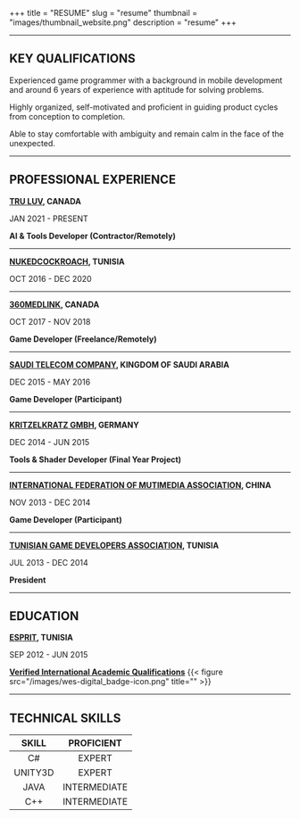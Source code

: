 +++
title = "RESUME"
slug = "resume"
thumbnail = "images/thumbnail_website.png"
description = "resume"
+++

---------------------------

## KEY QUALIFICATIONS

Experienced game programmer with a background in mobile development and around 6 years of experience with aptitude for solving problems.

Highly organized, self-motivated and proficient in guiding product cycles from conception to completion.

Able to stay comfortable with ambiguity and remain calm in the face of the unexpected.

---------------------------

## PROFESSIONAL EXPERIENCE

**[TRU LUV](https://truluv.ai), CANADA**

JAN 2021 - PRESENT

**AI & Tools Developer (Contractor/Remotely)**

---------------------------

**[NUKEDCOCKROACH](https://www.nukedcockroach.com), TUNISIA**

OCT 2016 - DEC 2020

---------------------------

**[360MEDLINK](https://360medlink.com), CANADA**

OCT 2017 - NOV 2018

**Game Developer (Freelance/Remotely)**

---------------------------

**[SAUDI TELECOM COMPANY](https://www.stc.com.sa/wps/wcm/connect/InspireUen/inspire/inspireu), KINGDOM OF SAUDI ARABIA**

DEC 2015 - MAY 2016

**Game Developer (Participant)**

---------------------------

**[KRITZELKRATZ GMBH](http://www.kritzelkratz.de), GERMANY**

DEC 2014 - JUN 2015

**Tools & Shader Developer (Final Year Project)**

---------------------------

**[INTERNATIONAL FEDERATION OF MUTIMEDIA ASSOCIATION](http://www.fiam.org), CHINA**

NOV 2013 - DEC 2014

**Game Developer (Participant)**

---------------------------

**[TUNISIAN GAME DEVELOPERS ASSOCIATION](https://www.facebook.com/TGD2012), TUNISIA**

JUL 2013 - DEC 2014

**President**

---------------------------

## EDUCATION

**[ESPRIT](https://esprit.tn), TUNISIA**

SEP 2012 - JUN 2015

**[Verified International Academic Qualifications](https://badges.wes.org/Evidence?i=c63ce890-52fb-4ace-8631-18331a940ecc&type=ca)** {{< figure src="/images/wes-digital_badge-icon.png" title="" >}}

---------------------------
## TECHNICAL SKILLS

| SKILL | PROFICIENT |
| :----:  | :-------------: |
|  C#   |      EXPERT           |
|  UNITY3D   |      EXPERT       |
|  JAVA   |      INTERMEDIATE |
|  C++   |      INTERMEDIATE     |


